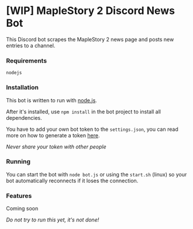 # [WIP] MapleStory 2 Discord News Bot
This Discord bot scrapes the MapleStory 2 news page and posts new entries to a channel.

### Requirements
```
nodejs
```

### Installation
This bot is written to run with [node.js](https://nodejs.org/en/download/).

After it's installed, use `npm install` in the bot project to install all dependencies.

You have to add your own bot token to the `settings.json`, you can read more on how to generate a token [here](https://github.com/reactiflux/discord-irc/wiki/Creating-a-discord-bot-&-getting-a-token).

*Never share your token with other people*

### Running
You can start the bot with `node bot.js` or using the `start.sh` (linux) so your bot automatically reconnects if it loses the connection.

### Features
Coming soon

*Do not try to run this yet, it's not done!*
